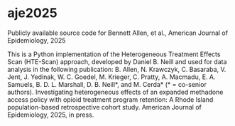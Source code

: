 # aje2025
Publicly available source code for Bennett Allen, et al., American Journal of Epidemiology, 2025

This is a Python implementation of the Heterogeneous Treatment Effects Scan (HTE-Scan) approach, developed by Daniel B. Neill and used for data analysis in the following publication:
B. Allen, N. Krawczyk, C. Basaraba, V. Jent, J. Yedinak, W. C. Goedel, M. Krieger, C. Pratty, A. Macmadu, E. A. Samuels, B. D. L. Marshall, D. B. Neill*, and M. Cerda* (* = co-senior authors). Investigating heterogeneous effects of an expanded methadone access policy with opioid treatment program retention: A Rhode Island population-based retrospective cohort study. American Journal of Epidemiology, 2025, in press.


